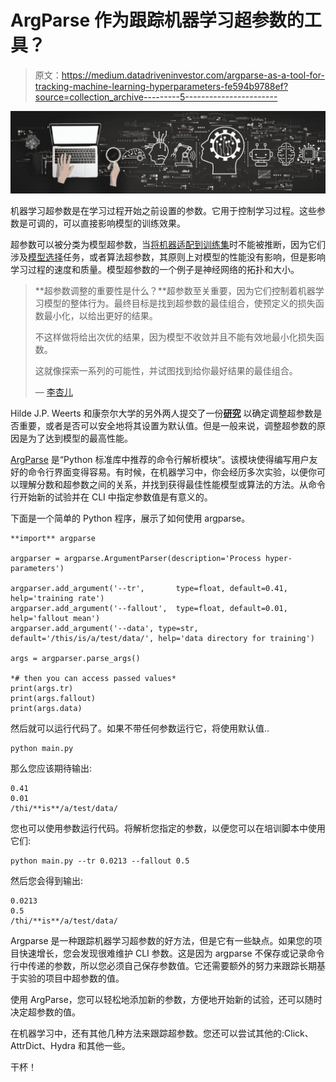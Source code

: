 # ArgParse 作为跟踪机器学习超参数的工具？

> 原文：<https://medium.datadriveninvestor.com/argparse-as-a-tool-for-tracking-machine-learning-hyperparameters-fe594b9788ef?source=collection_archive---------5----------------------->

![](img/974aec6e9f156afff2485d3b1fbf16d3.png)

机器学习超参数是在学习过程开始之前设置的参数。它用于控制学习过程。这些参数是可调的，可以直接影响模型的训练效果。

超参数可以被分类为模型超参数，当[将机器适配到训练集](https://en.wikipedia.org/wiki/Model_fitting)时不能被推断，因为它们涉及[模型选择](https://en.wikipedia.org/wiki/Model_selection)任务，或者算法超参数，其原则上对模型的性能没有影响，但是影响学习过程的速度和质量。模型超参数的一个例子是神经网络的拓扑和大小。

> **超参数调整的重要性是什么？**超参数至关重要，因为它们控制着机器学习模型的整体行为。最终目标是找到超参数的最佳组合，使预定义的损失函数最小化，以给出更好的结果。
> 
> 不这样做将给出次优的结果，因为模型不收敛并且不能有效地最小化损失函数。
> 
> 这就像探索一系列的可能性，并试图找到给你最好结果的最佳组合。
> 
> — [李杏儿](https://towardsdatascience.com/why-you-should-do-feature-engineering-first-hyperparameter-tuning-second-as-a-data-scientist-334be5eb276c#:~:text=What%20is%20the%20importance%20of%20hyperparameter%20tuning%3F,function%20to%20give%20better%20results.)

Hilde J.P. Weerts 和康奈尔大学的另外两人提交了一份[**研究**](https://arxiv.org/abs/2007.07588) 以确定调整超参数是否重要，或者是否可以安全地将其设置为默认值。但是一般来说，调整超参数的原因是为了达到模型的最高性能。

[ArgParse](https://docs.python.org/3/howto/argparse.html#id1) 是“Python 标准库中推荐的命令行解析模块”。该模块使得编写用户友好的命令行界面变得容易。有时候，在机器学习中，你会经历多次实验，以便你可以理解分数和超参数之间的关系，并找到获得最佳性能模型或算法的方法。从命令行开始新的试验并在 CLI 中指定参数值是有意义的。

下面是一个简单的 Python 程序，展示了如何使用 argparse。

```
**import** argparse

argparser = argparse.ArgumentParser(description='Process hyper-parameters')

argparser.add_argument('--tr',       type=float, default=0.41, help='training rate')
argparser.add_argument('--fallout',  type=float, default=0.01,   help='fallout mean')
argparser.add_argument('--data', type=str,   default='/this/is/a/test/data/', help='data directory for training')

args = argparser.parse_args()

*# then you can access passed values*
print(args.tr)
print(args.fallout)
print(args.data)
```

然后就可以运行代码了。如果不带任何参数运行它，将使用默认值..

```
python main.py
```

那么您应该期待输出:

```
0.41
0.01
/thi/**is**/a/test/data/
```

您也可以使用参数运行代码。将解析您指定的参数，以便您可以在培训脚本中使用它们:

```
python main.py --tr 0.0213 --fallout 0.5
```

然后您会得到输出:

```
0.0213
0.5
/thi/**is**/a/test/data/
```

Argparse 是一种跟踪机器学习超参数的好方法，但是它有一些缺点。如果您的项目快速增长，您会发现很难维护 CLI 参数。这是因为 argparse 不保存或记录命令行中传递的参数，所以您必须自己保存参数值。它还需要额外的努力来跟踪长期基于实验的项目中超参数的值。

使用 ArgParse，您可以轻松地添加新的参数，方便地开始新的试验，还可以随时决定超参数的值。

在机器学习中，还有其他几种方法来跟踪超参数。您还可以尝试其他的:Click、AttrDict、Hydra 和其他一些。

干杯！